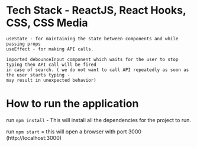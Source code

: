 # Tech Stack - ReactJS, React Hooks, CSS, CSS Media
    useState - for maintaining the state between components and while passing props
    useEffect - for making API calls.

    imported debounceInput component which waits for the user to stop typing then API call will be fired
    in case of search. ( we do not want to call API repeatedly as soon as the user starts typing -
    may result in unexpected behavior)


# How to run the application
run `npm install` - This will install all the dependencies for the project to run.

run `npm start` = this will open a browser with port 3000 (http://localhost:3000)
